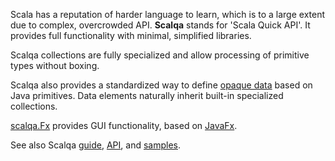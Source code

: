 Scala has a reputation of harder language to learn, which is to a large extent due to complex, overcrowded API.
**Scalqa** stands for 'Scala Quick API'. It provides full functionality with minimal, simplified libraries. 

Scalqa collections are fully specialized and allow processing of primitive types without boxing.

Scalqa also provides a standardized way to define [opaque data](https://scalqa.github.io/doc/guide/features/Data.html)
based on Java primitives. Data elements naturally inherit built-in specialized collections.

[scalqa.Fx](https://scalqa.github.io/doc/api/scalqa/Fx$.html) provides GUI functionality, based on [JavaFx](https://openjfx.io).

See also Scalqa [guide](https://scalqa.github.io/docs/Guide/index.html),
                [API](https://scalqa.github.io/api/scalqa.html), and
                [samples](https://github.com/scalqa/samples).

